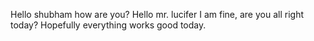 Hello shubham how are you?
Hello mr. lucifer I am fine, are you all right today?
Hopefully everything works good today.

